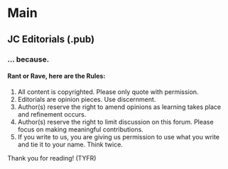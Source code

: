 # Main

## JC Editorials (.pub)

### ... because.

#### Rant or Rave, here are the Rules:

1. All content is copyrighted.  Please only quote with permission.
2. Editorials are opinion pieces.  Use discernment.
3. Author(s) reserve the right to amend opinions as learning takes place and refinement occurs.
4. Author(s) reserve the right to limit discussion on this forum.  Please focus on making meaningful contributions.
5. If you write to us, you are giving us permission to use what you write and tie it to your name.  Think twice.

Thank you for reading!  (TYFR)
